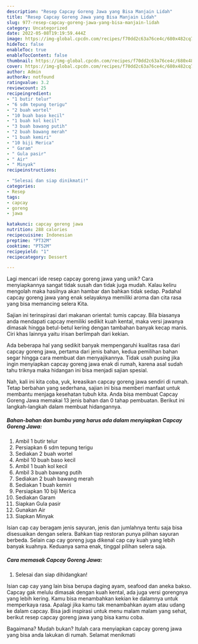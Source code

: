 ```yaml
---
description: "Resep Capcay Goreng Jawa yang Bisa Manjain Lidah"
title: "Resep Capcay Goreng Jawa yang Bisa Manjain Lidah"
slug: 977-resep-capcay-goreng-jawa-yang-bisa-manjain-lidah
category: Uncategorized
date: 2022-05-08T19:19:59.444Z
image: https://img-global.cpcdn.com/recipes/f70dd2c63a76ce4c/680x482cq70/capcay-goreng-jawa-foto-resep-utama.jpg
hideToc: false
enableToc: true
enableTocContent: false
thumbnail: https://img-global.cpcdn.com/recipes/f70dd2c63a76ce4c/680x482cq70/capcay-goreng-jawa-foto-resep-utama.jpg
cover: https://img-global.cpcdn.com/recipes/f70dd2c63a76ce4c/680x482cq70/capcay-goreng-jawa-foto-resep-utama.jpg
author: Admin
authorAv: notfound
ratingvalue: 3.2
reviewcount: 25
recipeingredient:
- "1 butir telur"
- "6 sdm tepung terigu"
- "2 buah wortel"
- "10 buah baso kecil"
- "1 buah kol kecil"
- "3 buah bawang putih"
- "2 buah bawang merah"
- "1 buah kemiri"
- "10 biji Merica"
- " Garam"
- " Gula pasir"
- " Air"
- " Minyak"
recipeinstructions:

- "Selesai dan siap dinikmati!"
categories:
- Resep
tags:
- capcay
- goreng
- jawa

katakunci: capcay goreng jawa 
nutrition: 288 calories
recipecuisine: Indonesian
preptime: "PT32M"
cooktime: "PT52M"
recipeyield: "1"
recipecategory: Dessert

---
```





Lagi mencari ide resep capcay goreng jawa yang unik? Cara menyiapkannya sangat tidak susah dan tidak juga mudah. Kalau keliru mengolah maka hasilnya akan hambar dan bahkan tidak sedap. Padahal capcay goreng jawa yang enak selayaknya memiliki aroma dan cita rasa yang bisa memancing selera Kita.





Sajian ini terinspirasi dari makanan oriental: tumis capcay. Bila biasanya anda mendapati capcay memiliki sedikit kuah kental, maka versi jawanya dimasak hingga betul-betul kering dengan tambahan banyak kecap manis. Ciri khas lainnya yaitu irisan berlimpah dari kekian.

Ada beberapa hal yang sedikit banyak mempengaruhi kualitas rasa dari capcay goreng jawa, pertama dari jenis bahan, kedua pemilihan bahan segar hingga cara membuat dan menyajikannya. Tidak usah pusing jika ingin menyiapkan capcay goreng jawa enak di rumah, karena asal sudah tahu triknya maka hidangan ini bisa menjadi sajian spesial.






Nah, kali ini kita coba, yuk, kreasikan capcay goreng jawa sendiri di rumah. Tetap berbahan yang sederhana, sajian ini bisa memberi manfaat untuk membantu menjaga kesehatan tubuh kita. Anda bisa membuat Capcay Goreng Jawa memakai 13 jenis bahan dan 0 tahap pembuatan. Berikut ini langkah-langkah dalam membuat hidangannya.

<!--inarticleads1-->

##### Bahan-bahan dan bumbu yang harus ada dalam menyiapkan Capcay Goreng Jawa:

1. Ambil 1 butir telur
1. Persiapkan 6 sdm tepung terigu
1. Sediakan 2 buah wortel
1. Ambil 10 buah baso kecil
1. Ambil 1 buah kol kecil
1. Ambil 3 buah bawang putih
1. Sediakan 2 buah bawang merah
1. Sediakan 1 buah kemiri
1. Persiapkan 10 biji Merica
1. Sediakan  Garam
1. Siapkan  Gula pasir
1. Gunakan  Air
1. Siapkan  Minyak


Isian cap cay beragam jenis sayuran, jenis dan jumlahnya tentu saja bisa disesuaikan dengan selera. Bahkan tiap restoran punya pilihan sayuran berbeda. Selain cap cay goreng juga dikenal cap cay kuah yang lebih banyak kuahnya. Keduanya sama enak, tinggal pilihan selera saja. 

<!--inarticleads2-->

##### Cara memasak Capcay Goreng Jawa:


1. Selesai dan siap dihidangkan!

Isian cap cay yang lain bisa berupa daging ayam, seafood dan aneka bakso. Capcay gak melulu dimasak dengan kuah kental, ada juga versi gorengnya yang lebih kering. Kamu bisa menambahkan kekian ke dalamnya untuk memperkaya rasa. Apalagi jika kamu tak menambahkan ayam atau udang ke dalam capcay. Bisa jadi inspirasi untuk menu malam malam yang sehat, berikut resep capcay goreng jawa yang bisa kamu coba. 

Bagaimana? Mudah bukan? Itulah cara menyiapkan capcay goreng jawa yang bisa anda lakukan di rumah. Selamat menikmati
